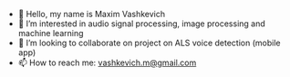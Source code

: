 - 👋 Hello, my name is Maxim Vashkevich
- 👀 I’m interested in audio signal processing, image processing and machine learning
- 💞️ I’m looking to collaborate on project on ALS voice detection (mobile app)
- 📫 How to reach me: vashkevich.m@gmail.com

<!---
Mak-Sim/Mak-Sim is a ✨ special ✨ repository because its `README.md` (this file) appears on your GitHub profile.
You can click the Preview link to take a look at your changes.
--->
